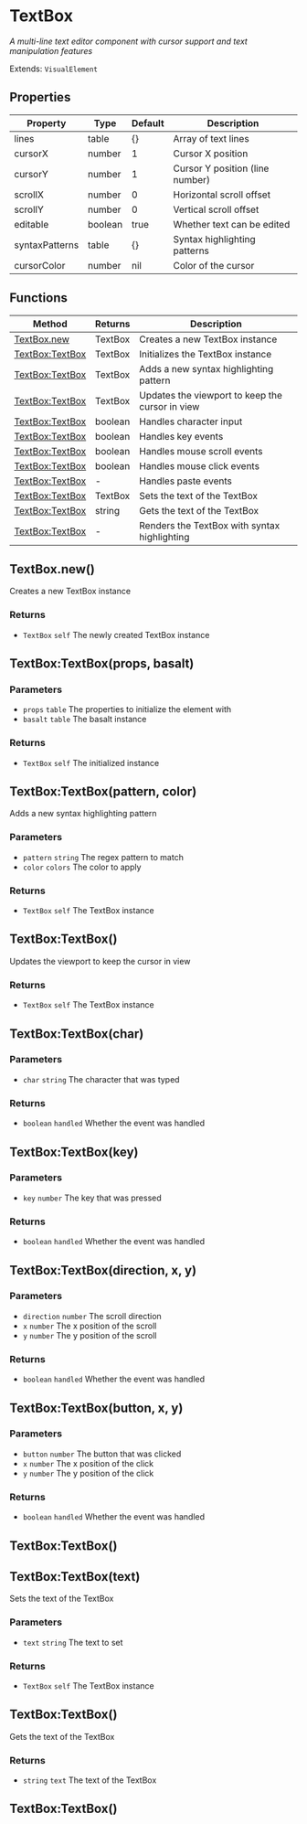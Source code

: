 # TextBox
_A multi-line text editor component with cursor support and text manipulation features_

Extends: `VisualElement`

## Properties

|Property|Type|Default|Description|
|---|---|---|---|
|lines|table|{}|Array of text lines|
|cursorX|number|1|Cursor X position|
|cursorY|number|1|Cursor Y position (line number)|
|scrollX|number|0|Horizontal scroll offset|
|scrollY|number|0|Vertical scroll offset|
|editable|boolean|true|Whether text can be edited|
|syntaxPatterns|table|{}|Syntax highlighting patterns|
|cursorColor|number|nil|Color of the cursor|

## Functions

|Method|Returns|Description|
|---|---|---|
|[TextBox.new](#textbox-new)|TextBox|Creates a new TextBox instance|
|[TextBox:TextBox](#textbox-textbox-props-basalt)|TextBox|Initializes the TextBox instance|
|[TextBox:TextBox](#textbox-textbox-pattern-color)|TextBox|Adds a new syntax highlighting pattern|
|[TextBox:TextBox](#textbox-textbox)|TextBox|Updates the viewport to keep the cursor in view|
|[TextBox:TextBox](#textbox-textbox-char)|boolean|Handles character input|
|[TextBox:TextBox](#textbox-textbox-key)|boolean|Handles key events|
|[TextBox:TextBox](#textbox-textbox-direction-x-y)|boolean|Handles mouse scroll events|
|[TextBox:TextBox](#textbox-textbox-button-x-y)|boolean|Handles mouse click events|
|[TextBox:TextBox](#textbox-textbox)|-|Handles paste events|
|[TextBox:TextBox](#textbox-textbox-text)|TextBox|Sets the text of the TextBox|
|[TextBox:TextBox](#textbox-textbox)|string|Gets the text of the TextBox|
|[TextBox:TextBox](#textbox-textbox)|-|Renders the TextBox with syntax highlighting|

## TextBox.new()

Creates a new TextBox instance

### Returns
* `TextBox` `self` The newly created TextBox instance

## TextBox:TextBox(props, basalt)
### Parameters
* `props` `table` The properties to initialize the element with
* `basalt` `table` The basalt instance

### Returns
* `TextBox` `self` The initialized instance

## TextBox:TextBox(pattern, color)

Adds a new syntax highlighting pattern

### Parameters
* `pattern` `string` The regex pattern to match
* `color` `colors` The color to apply

### Returns
* `TextBox` `self` The TextBox instance

## TextBox:TextBox()

Updates the viewport to keep the cursor in view

### Returns
* `TextBox` `self` The TextBox instance

## TextBox:TextBox(char)
### Parameters
* `char` `string` The character that was typed

### Returns
* `boolean` `handled` Whether the event was handled

## TextBox:TextBox(key)
### Parameters
* `key` `number` The key that was pressed

### Returns
* `boolean` `handled` Whether the event was handled

## TextBox:TextBox(direction, x, y)
### Parameters
* `direction` `number` The scroll direction
* `x` `number` The x position of the scroll
* `y` `number` The y position of the scroll

### Returns
* `boolean` `handled` Whether the event was handled

## TextBox:TextBox(button, x, y)
### Parameters
* `button` `number` The button that was clicked
* `x` `number` The x position of the click
* `y` `number` The y position of the click

### Returns
* `boolean` `handled` Whether the event was handled

## TextBox:TextBox()
## TextBox:TextBox(text)

Sets the text of the TextBox

### Parameters
* `text` `string` The text to set

### Returns
* `TextBox` `self` The TextBox instance

## TextBox:TextBox()

Gets the text of the TextBox

### Returns
* `string` `text` The text of the TextBox

## TextBox:TextBox()